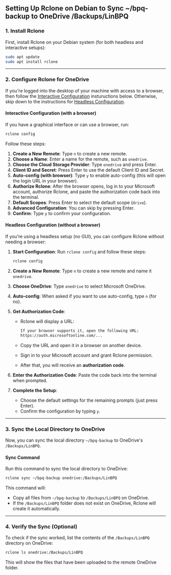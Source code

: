 ## **Setting Up Rclone on Debian to Sync ~/bpq-backup to OneDrive /Backups/LinBPQ**

### **1. Install Rclone**

First, install Rclone on your Debian system (for both headless and interactive setups):

```bash
sudo apt update
sudo apt install rclone
```

---

### **2. Configure Rclone for OneDrive**

If you're logged into the desktop of your machine with access to a browser, then follow the [Interactive Configuration](#interactive-configuration-with-a-browser) instuructions below. Otherwise, skip down to the instructions for [Headless Configuration](#headless-configuration-without-a-browser).

#### **Interactive Configuration (with a browser)**

If you have a graphical interface or can use a browser, run:

```bash
rclone config
```

Follow these steps:

1. **Create a New Remote**: Type `n` to create a new remote.
2. **Choose a Name**: Enter a name for the remote, such as `onedrive`.
3. **Choose the Cloud Storage Provider**: Type `onedrive` and press Enter.
4. **Client ID and Secret**: Press Enter to use the default Client ID and Secret.
5. **Auto-config (with browser)**: Type `y` to enable auto-config (this will open the login URL in your browser).
6. **Authorize Rclone**: After the browser opens, log in to your Microsoft account, authorize Rclone, and paste the authorization code back into the terminal.
7. **Default Scopes**: Press Enter to select the default scope (`drive`).
8. **Advanced Configuration**: You can skip by pressing Enter.
9. **Confirm**: Type `y` to confirm your configuration.

#### **Headless Configuration (without a browser)**

If you’re using a headless setup (no GUI), you can configure Rclone without needing a browser:

1. **Start Configuration**: Run `rclone config` and follow these steps:

    ```bash
    rclone config
    ```

2. **Create a New Remote**: Type `n` to create a new remote and name it `onedrive`.
3. **Choose OneDrive**: Type `onedrive` to select Microsoft OneDrive.
4. **Auto-config**: When asked if you want to use auto-config, type `n` (for no).
5. **Get Authorization Code**:
    - Rclone will display a URL:
      
      ```bash
      If your browser supports it, open the following URL:
      https://auth.microsoftonline.com/...
      ```
      
    - Copy the URL and open it in a browser on another device.
    - Sign in to your Microsoft account and grant Rclone permission.
    - After that, you will receive an **authorization code**.
6. **Enter the Authorization Code**: Paste the code back into the terminal when prompted.

7. **Complete the Setup**:
    - Choose the default settings for the remaining prompts (just press Enter).
    - Confirm the configuration by typing `y`.

---

### **3. Sync the Local Directory to OneDrive**

Now, you can sync the local directory `~/bpq-backup` to OneDrive's `/Backups/LinBPQ`.

#### **Sync Command**

Run this command to sync the local directory to OneDrive:

```bash
rclone sync ~/bpq-backup onedrive:/Backups/LinBPQ
```

This command will:

- Copy all files from `~/bpq-backup` to `/Backups/LinBPQ` on OneDrive.
- If the `/Backups/LinBPQ` folder does not exist on OneDrive, Rclone will create it automatically.
---

### **4. Verify the Sync (Optional)**

To check if the sync worked, list the contents of the `/Backups/LinBPQ` directory on OneDrive:

```bash
rclone ls onedrive:/Backups/LinBPQ
```

This will show the files that have been uploaded to the remote OneDrive folder.